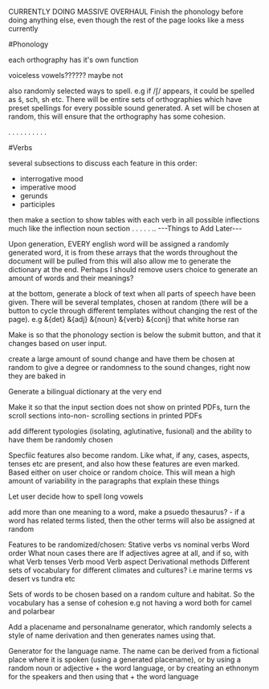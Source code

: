 CURRENTLY DOING MASSIVE OVERHAUL
Finish the phonology before doing anything else, even though the rest of the page looks like a mess currently

#Phonology

each orthography has it's own function


voiceless vowels?????? maybe not


also randomly selected ways to spell. e.g if /ʃ/ appears, it could be spelled as š, sch, sh etc. There will be entire sets of orthographies which have preset spellings for every possible sound generated. A set will be chosen at random, this will ensure that the orthography has some cohesion.

.
.
.
.
.
.
.
.
.
.

#Verbs

several subsections to discuss each feature in this order:

- interrogative mood
- imperative mood
- gerunds
- participles

then make a section to show tables with each verb in all possible
inflections much like the inflection noun section
.
.
.
.
.
..
---Things to Add Later---

Upon generation, EVERY english word will be assigned a randomly generated word,
it is from these arrays that the words throughout the document will be pulled from
this will also allow me to generate the dictionary at the end. Perhaps I
should remove users choice to generate an amount of words and their
meanings?

at the bottom, generate a block of text when all parts of speech have been
given. There will be several templates, chosen at random (there will be a button
to cycle through different templates without changing the rest of the page). e.g
&{det} &{adj} &{noun} &{verb} &{conj} that white horse ran

Make is so that the phonology section is below the submit button, and that it changes
based on user input.

create a large amount of sound change and have them be chosen at random to give
a degree or randomness to the sound changes, right now they are baked in

Generate a bilingual dictionary at the very end

Make it so that the input section does not show on printed PDFs, turn the scroll sections
into-non- scrolling sections in printed PDFs

add different typologies (isolating, aglutinative, fusional) and the ability to have them
be randomly chosen

Specfiic features also become random. Like what, if any, cases, aspects, tenses etc
are present, and also how these features are even marked. Based either on user choice or random choice. This will mean a high
amount of variability in the paragraphs that explain these things

Let user decide how to spell long vowels

add more than one meaning to a word, make a psuedo thesaurus? - if a word has related
terms listed, then the other terms will also be assigned at random

Features to be randomized/chosen:
Stative verbs vs nominal verbs
Word order
What noun cases there are
If adjectives agree at all, and if so, with what
Verb tenses
Verb mood
Verb aspect
Derivational methods
Different sets of vocabulary for different climates and cultures?
i.e marine terms vs desert vs tundra etc

Sets of words to be chosen based on a random culture and habitat. So the vocabulary has a sense of cohesion e.g not having a word both for camel and polarbear

Add a placename and personalname generator, which randomly selects a style of name derivation and then generates names using that.

Generator for the language name. The name can be derived from a fictional place where it is spoken (using a generated placename), or by using a random noun or adjective + the word language, or by creating an ethnonym for the speakers and then using that + the word language
